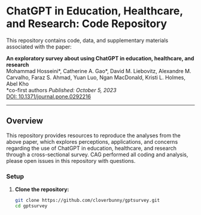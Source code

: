 # ChatGPT in Education, Healthcare, and Research: Code Repository

This repository contains code, data, and supplementary materials associated with the paper:

**An exploratory survey about using ChatGPT in education, healthcare, and research**  
Mohammad Hosseini*, Catherine A. Gao*, David M. Liebovitz, Alexandre M. Carvalho, Faraz S. Ahmad, Yuan Luo, Ngan MacDonald, Kristi L. Holmes, Abel Kho  
*co-first authors
_Published: October 5, 2023_  
[DOI: 10.1371/journal.pone.0292216](https://doi.org/10.1371/journal.pone.0292216)


---

## Overview

This repository provides resources to reproduce the analyses from the above paper, which explores perceptions, applications, and concerns regarding the use of ChatGPT in education, healthcare, and research through a cross-sectional survey. CAG performed all coding and analysis, please open issues in this repository with questions.


### Setup

1. **Clone the repository:**
   ```bash
   git clone https://github.com/cloverbunny/gptsurvey.git
   cd gptsurvey
